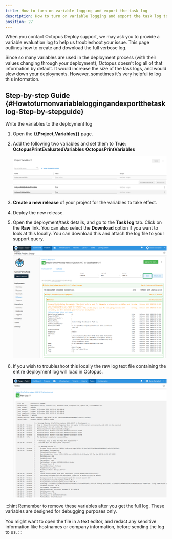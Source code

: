 ```yaml
---
title: How to turn on variable logging and export the task log
description: How to turn on variable logging and export the task log to help the Octopus team resolve deployment issues.
position: 27
---
```


When you contact Octopus Deploy support, we may ask you to provide a variable evaluation log to help us troubleshoot your issue. This page outlines how to create and download the full verbose log.

Since so many variables are used in the deployment process (with their values changing through your deployment), Octopus doesn't log all of that information by default. It would increase the size of the task logs, and would slow down your deployments. However, sometimes it's very helpful to log this information.

## Step-by-step Guide {#Howtoturnonvariableloggingandexportthetasklog-Step-by-stepguide}

Write the variables to the deployment log

1. Open the **{{Project,Variables}}** page.
2. Add the following two variables and set them to **True**:
**OctopusPrintEvaluatedVariables**
**OctopusPrintVariables**

   ![](images/variables.png "width=500")
3. **Create a new release** of your project for the variables to take effect.
4. Deploy the new release.
5. Open the deployment/task details, and go to the **Task log** tab. Click on the **Raw** link. You can also select the **Download** option if you want to look at this locally. You can download this and attach the log file to your support query.

   ![](images/rawlogs.png "width=500")

6. If you wish to troubleshoot this locally the raw log text file containing the entire deployment log will load in Octopus.

   ![](images/raw.png "width=500")

:::hint
Remember to remove these variables after you get the full log. These variables are designed for debugging purposes only.

You might want to open the file in a text editor, and redact any sensitive information like hostnames or company information, before sending the log to us.
:::
